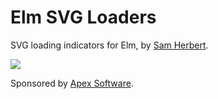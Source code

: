 
# Elm SVG Loaders

SVG loading indicators for Elm, by [Sam Herbert](https://github.com/SamHerbert/SVG-Loaders).

![](https://uc37b3bbdec9f024e7dbbedc32f0.previews.dropboxusercontent.com/p/thumb/AAf_rPDb5-D2BMx01Y7mG6CHCWF7sMOGNLSoTc79y0GbGaP8CfQEJ_kzIiFIxOiXCgEoEfEhPup-Xunyo-DWrVnUashwa6PVGc94R-FNEudatkWbuXdCxAZ0g5WMn-yf8hRCy2nbBaFiwF6YmGhC5ltONm_pSeHODXaD_PsDp2nemDS5rM5VpPgH9YoiZCCE2RDmj1TluTpMhyD2xTWbcJvz1DyxqOj4VpDbVBcChquA9EHrwzLrP0VtiOmKOuhZY_eq8d3u2Gqu2C6GcQboG33grazDo0wHQXaNjx-YBskVjoZ7zAupTKUzvwQR8OKE6eaQ9iRPHoloaIqWR5SeSTST3Ii52RMGcQndmQIUzG2HkDdhxDP5vG76QHgcjxVjSBWGtl12DFK98FebF-b7eModHSDUeC8Fmbps7ookJX-nRUKR6XvF1sVwLShZvNyrxIKgdt5EItP5CJFiNFYj84v_/p.png?fv_content=true&size_mode=5)

Sponsored by [Apex Software](https://apex.sh).